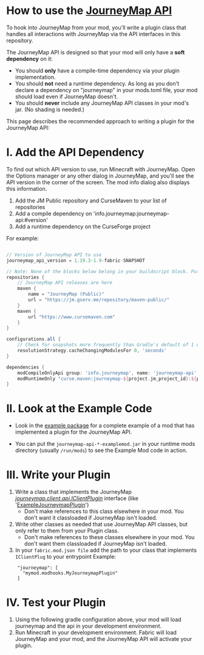 How to use the [JourneyMap API](https://github.com/TeamJM/journeymap-api)
=============================

To hook into JourneyMap from your mod, you'll write a plugin class that handles all interactions with JourneyMap
via the API interfaces in this repository.

The JourneyMap API is designed so that your mod will only have a **soft dependency** on it:  

 * You should **only** have a compile-time dependency via your plugin implementation.
 * You should **not** need a runtime dependency. As long as you don't declare a dependency on "journeymap" in your mods.toml file, your mod should load even if JourneyMap doesn't.
 * You should **never** include any JourneyMap API classes in your mod's jar. (No shading is needed.)

This page describes the recommended approach to writing a plugin for the JourneyMap API:
 
I. Add the API Dependency
=============================

To find out which API version to use, run Minecraft with JourneyMap. Open the Options manager or any other dialog in JourneyMap,
and you'll see the API version in the corner of the screen.  The mod info dialog also displays this information.

1. Add the JM Public repository and CurseMaven to your list of repositories
2. Add a compile dependency on 'info.journeymap:journeymap-api:#version'
3. Add a runtime dependency on the CurseForge project

For example:

```gradle

// Version of JourneyMap API to use
journeymap_api_version = 1.19.3-1.9-fabric-SNAPSHOT

// Note: None of the blocks below belong in your buildscript block. Put them below it instead.
repositories {
    // JourneyMap API releases are here
    maven {
        name = "JourneyMap (Public)"
        url = "https://jm.gserv.me/repository/maven-public/"
    }
    maven {
        url "https://www.cursemaven.com"
    }
}

configurations.all {
    // Check for snapshots more frequently than Gradle's default of 1 day. 0 = every build.
    resolutionStrategy.cacheChangingModulesFor 0, 'seconds'
}

dependencies {
    modCompileOnlyApi group: 'info.journeymap', name: 'journeymap-api', version: project.journeymap_api_version, changing: true
    modRuntimeOnly "curse.maven:journeymap-${project.jm_project_id}:${project.jm_file_id}"
}

```

II. Look at the Example Code
=============================

* Look in the [example package](/src/testmod/java/example) for a complete 
example of a mod that has implemented a plugin for the JourneyMap API.

* You can put the `journeymap-api-*-examplemod.jar` in your runtime mods directory (usually `/run/mods`)
to see the Example Mod code in action.

III. Write your Plugin
=============================

1. Write a class that implements the JourneyMap *[journeymap.client.api.IClientPlugin](/src/main/java/journeymap/client/api/IClientPlugin.java)* interface (like '[ExampleJourneymapPlugin](/src/testmod/java/example/mod/client/plugin/ExampleJourneymapPlugin.java)')
    - Don't make references to this class elsewhere in your mod. You don't want it classloaded if JourneyMap isn't loaded.
2. Write other classes as needed that use JourneyMap API classes, but only refer to them from your Plugin class.
    - Don't make references to these classes elsewhere in your mod. You don't want them classloaded if JourneyMap isn't loaded.
3. In your `fabric.mod.json file` add the path to your class that implements `IClientPlug` to your entrypoint Example:  
```
    "journeymap": [
      "mymod.modhooks.MyJourneymapPlugin"
    ]
```
IV. Test your Plugin
=============================

1. Using the following gradle configuration above, your mod will load journeymap and the api in your development environment.
2. Run Minecraft in your development environment. Fabric will load JourneyMap and your mod, and the JourneyMap API will activate your plugin.
